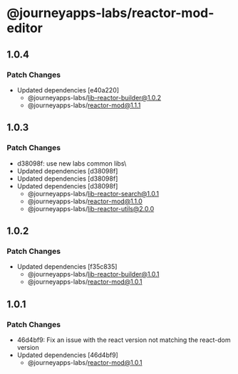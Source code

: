 # @journeyapps-labs/reactor-mod-editor

## 1.0.4

### Patch Changes

- Updated dependencies [e40a220]
  - @journeyapps-labs/lib-reactor-builder@1.0.2
  - @journeyapps-labs/reactor-mod@1.1.1

## 1.0.3

### Patch Changes

- d38098f: use new labs common libs\
- Updated dependencies [d38098f]
- Updated dependencies [d38098f]
- Updated dependencies [d38098f]
  - @journeyapps-labs/lib-reactor-search@1.0.1
  - @journeyapps-labs/reactor-mod@1.1.0
  - @journeyapps-labs/lib-reactor-utils@2.0.0

## 1.0.2

### Patch Changes

- Updated dependencies [f35c835]
  - @journeyapps-labs/lib-reactor-builder@1.0.1
  - @journeyapps-labs/reactor-mod@1.0.1

## 1.0.1

### Patch Changes

- 46d4bf9: Fix an issue with the react version not matching the react-dom version
- Updated dependencies [46d4bf9]
  - @journeyapps-labs/reactor-mod@1.0.1
